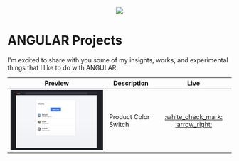 <p align="center">
  <img src="resources/images/ui-github-header.jpg">
</p>

# ANGULAR Projects

I'm excited to share with you some of my insights, works, and experimental things that I like to do with ANGULAR.

<table>
    <thead>
        <tr>
            <th>Preview</th>
            <th>Description</th>
            <th>Live</th>
        </tr>
    </thead>
    <tbody>
        <tr>
            <td><img src="resources/images/thumbnail/angular-testing.jpg"></img></td>
            <td>Product Color Switch</td>
            <td align="center"><a href="#" target="_blank">:white_check_mark: :arrow_right:</a></td>
        </tr>
    </tbody>
</table>

<div style="clear:both"></div>
